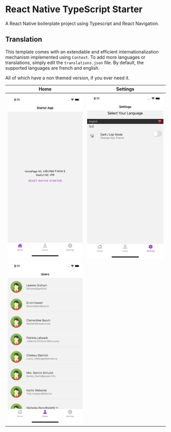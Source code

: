 # React Native TypeScript Starter
A React Native boilerplate project using Typescript and React Navigation.
 
## Translation

This template comes with an extendable and efficient internationalization mechanism implemented using `Context`. To add more languages or translations, simply edit the `translations.json` file. By default, the supported languages are french and english.


All of which have a non themed version, if you ever need it.
 
 Home             |  Settings
:-------------------------:|:-------------------------:
<img src="appImages/home.png" width="300px" />  |  <img src="appImages/settings.png" width="300px" />
|<img src="appImages/users.png" width="300px" />
